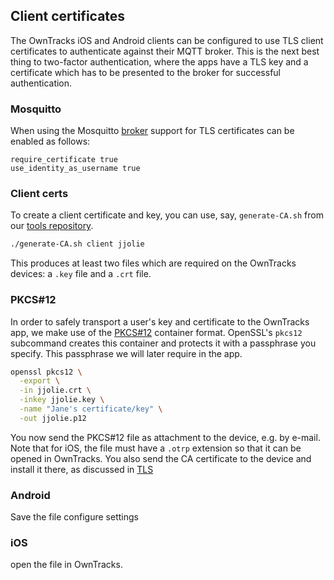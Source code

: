 ## Client certificates

The OwnTracks iOS and Android clients can be configured to use TLS client
certificates to authenticate against their MQTT broker. This is the next best
thing to two-factor authentication, where the apps have a TLS key and a
certificate which has to be presented to the broker for successful
authentication.

### Mosquitto

When using the Mosquitto [broker](../guide/broker.md) support for TLS
certificates can be enabled as follows:

```
require_certificate true
use_identity_as_username true
```

### Client certs

To create a client certificate and key, you can use, say, `generate-CA.sh` from
our [tools repository](https://github.com/owntracks/tools/tree/master/TLS).

```bash
./generate-CA.sh client jjolie
```

This produces at least two files which are required on the OwnTracks devices: a `.key` file and a `.crt` file.


### PKCS#12

In order to safely transport a user's key and certificate to the OwnTracks app,
we make use of the [PKCS#12](https://en.wikipedia.org/wiki/PKCS_12) container
format. OpenSSL's `pkcs12` subcommand creates this container and protects it
with a passphrase you specify. This passphrase we will later require in the app.

```bash
openssl pkcs12 \
  -export \
  -in jjolie.crt \
  -inkey jjolie.key \
  -name "Jane's certificate/key" \
  -out jjolie.p12
```

You now send the PKCS#12 file as attachment to the device, e.g. by e-mail. Note that for iOS, the file must have a `.otrp` extension so that it can be opened in OwnTracks.
You also send the CA certificate to the device and install it there, as discussed in [TLS](../features/tld.md)

### Android

Save the file
configure settings


### iOS

open the file in OwnTracks.

